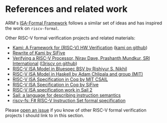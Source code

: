 
References and related work
===========================

ARM's [ISA-Formal Framework](https://alastairreid.github.io/papers/cav2016_isa_formal.pdf) follows a similar set of ideas and has inspired the work on `riscv-formal`.

Other RISC-V formal verification projects and related materials:

- [Kami: A Framework for (RISC-V) HW Verification](https://riscv.org/wp-content/uploads/2016/07/Wed1130_Kami_Framework_Murali_Vijayaraghavan.pdf) ([kami on github](https://github.com/mit-plv/kami))
- [Rewrite of Kami by SiFive](https://github.com/sifive/Kami)
- [Verifying a RISC-V Processor, Nirav Dave, Prashanth Mundkur, SRI International](https://riscv.org/wp-content/uploads/2015/06/riscv-verification-workshop-june2015.pdf) ([l3riscv on github](https://github.com/SRI-CSL/l3riscv))
- [RISC-V ISA Model in Bluespec BSV by Rishiyur S. Nikhil](https://github.com/rsnikhil/RISCV_ISA_Formal_Spec_in_BSV)
- [RISC-V ISA Model in Haskell by Adam Chlipala and group (MIT)](https://github.com/mit-plv/riscv-semantics)
- [RISC-V ISA Specification in Coq by MIT CSAIL](https://github.com/mit-plv/riscv-coq)
- [RISC-V ISA Specification in Coq by SiFive](https://github.com/sifive/RiscvSpecFormal)
- [RISC-V ISA specification work in Sail 2](https://github.com/rems-project/sail/tree/sail2/riscv)
- [Sail: a language for describing instruction semantics](http://www.cl.cam.ac.uk/~pes20/sail/)
- [riscv-fs: F# RISC-V Instruction Set formal specification](https://github.com/mrLSD/riscv-fs)

Please [open an issue](https://github.com/YosysHQ/riscv-formal/issues/new) if you know of other RISC-V formal verification projects I should link to in this section.

